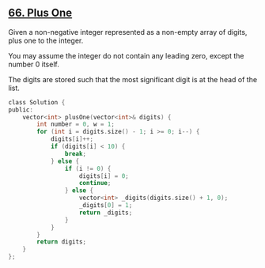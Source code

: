 ## [66. Plus One](https://leetcode.com/problems/plus-one/#/description)

Given a non-negative integer represented as a non-empty array of digits, plus one to the integer.

You may assume the integer do not contain any leading zero, except the number 0 itself.

The digits are stored such that the most significant digit is at the head of the list.

```c
class Solution {
public:
    vector<int> plusOne(vector<int>& digits) {
        int number = 0, w = 1;
        for (int i = digits.size() - 1; i >= 0; i--) {
            digits[i]++;
            if (digits[i] < 10) {
                break;
            } else {
                if (i != 0) {
                    digits[i] = 0;
                    continue;
                } else {
                    vector<int> _digits(digits.size() + 1, 0);
                    _digits[0] = 1;
                    return _digits;
                }
            }
        }
        return digits;
    }
};
```